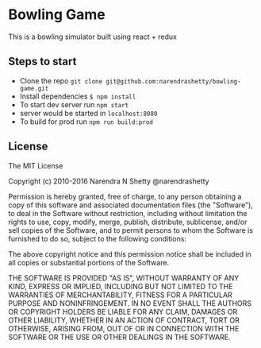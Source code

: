 # Bowling Game
This is a bowling simulator built using react + redux

## Steps to start

- Clone the repo `git clone git@github.com:narendrashetty/bowling-game.git`
- Install dependencies `$ npm install`
- To start dev server run `npm start`
- server would be started in `localhost:8080`
- To build for prod run `npm run build:prod`

## License

The MIT License

Copyright (c) 2010-2016 Narendra N Shetty @narendrashetty

Permission is hereby granted, free of charge, to any person obtaining a copy
of this software and associated documentation files (the "Software"), to deal
in the Software without restriction, including without limitation the rights
to use, copy, modify, merge, publish, distribute, sublicense, and/or sell
copies of the Software, and to permit persons to whom the Software is
furnished to do so, subject to the following conditions:

The above copyright notice and this permission notice shall be included in
all copies or substantial portions of the Software.

THE SOFTWARE IS PROVIDED "AS IS", WITHOUT WARRANTY OF ANY KIND, EXPRESS OR
IMPLIED, INCLUDING BUT NOT LIMITED TO THE WARRANTIES OF MERCHANTABILITY,
FITNESS FOR A PARTICULAR PURPOSE AND NONINFRINGEMENT. IN NO EVENT SHALL THE
AUTHORS OR COPYRIGHT HOLDERS BE LIABLE FOR ANY CLAIM, DAMAGES OR OTHER
LIABILITY, WHETHER IN AN ACTION OF CONTRACT, TORT OR OTHERWISE, ARISING FROM,
OUT OF OR IN CONNECTION WITH THE SOFTWARE OR THE USE OR OTHER DEALINGS IN
THE SOFTWARE.
